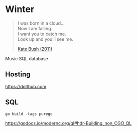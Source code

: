# Winter

> I was born in a cloud...\
> Now I am falling.\
> I want you to catch me.\
> Look up and you’ll see me.
>
> [Kate Bush (2011)](//youtube.com/watch?v=XeojXq6ySs4)

Music SQL database

## Hosting

https://dolthub.com

## SQL

~~~
go build -tags purego
~~~

<https://godocs.io/modernc.org/ql#hdr-Building_non_CGO_QL>
